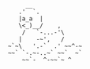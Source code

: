          __
        .'  `.
        |a_a  |
        \<_)__/    ,
         /   `-...-'\
        |    -~',   /
     ~`~\   '.-`  .' ~~^-~
     ~~` `-.~-..~` ~~`  ~`
         ~~`-  ^-~~`~ ^